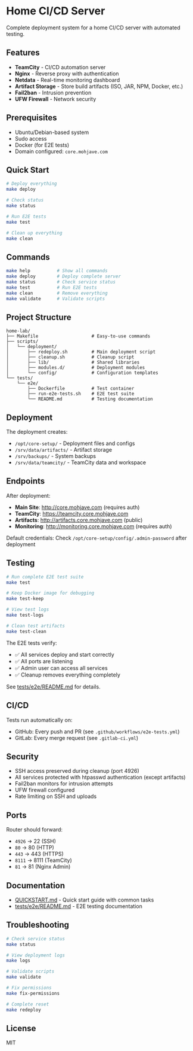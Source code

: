 # Home CI/CD Server

Complete deployment system for a home CI/CD server with automated testing.

## Features

- **TeamCity** - CI/CD automation server
- **Nginx** - Reverse proxy with authentication
- **Netdata** - Real-time monitoring dashboard
- **Artifact Storage** - Store build artifacts (ISO, JAR, NPM, Docker, etc.)
- **Fail2ban** - Intrusion prevention
- **UFW Firewall** - Network security

## Prerequisites

- Ubuntu/Debian-based system
- Sudo access
- Docker (for E2E tests)
- Domain configured: `core.mohjave.com`

## Quick Start

```bash
# Deploy everything
make deploy

# Check status
make status

# Run E2E tests
make test

# Clean up everything
make clean
```

## Commands

```bash
make help          # Show all commands
make deploy        # Deploy complete server
make status        # Check service status
make test          # Run E2E tests
make clean         # Remove everything
make validate      # Validate scripts
```

## Project Structure

```
home-lab/
├── Makefile                    # Easy-to-use commands
├── scripts/
│   └── deployment/
│       ├── redeploy.sh         # Main deployment script
│       ├── cleanup.sh          # Cleanup script
│       ├── lib/                # Shared libraries
│       ├── modules.d/          # Deployment modules
│       └── config/             # Configuration templates
└── tests/
    └── e2e/
        ├── Dockerfile          # Test container
        ├── run-e2e-tests.sh    # E2E test suite
        └── README.md           # Testing documentation
```

## Deployment

The deployment creates:

- `/opt/core-setup/` - Deployment files and configs
- `/srv/data/artifacts/` - Artifact storage
- `/srv/backups/` - System backups
- `/srv/data/teamcity/` - TeamCity data and workspace

## Endpoints

After deployment:

- **Main Site**: http://core.mohjave.com (requires auth)
- **TeamCity**: https://teamcity.core.mohjave.com
- **Artifacts**: http://artifacts.core.mohjave.com (public)
- **Monitoring**: http://monitoring.core.mohjave.com (requires auth)

Default credentials: Check `/opt/core-setup/config/.admin-password` after deployment

## Testing

```bash
# Run complete E2E test suite
make test

# Keep Docker image for debugging
make test-keep

# View test logs
make test-logs

# Clean test artifacts
make test-clean
```

The E2E tests verify:
- ✅ All services deploy and start correctly
- ✅ All ports are listening
- ✅ Admin user can access all services
- ✅ Cleanup removes everything completely

See [tests/e2e/README.md](tests/e2e/README.md) for details.

## CI/CD

Tests run automatically on:
- GitHub: Every push and PR (see `.github/workflows/e2e-tests.yml`)
- GitLab: Every merge request (see `.gitlab-ci.yml`)

## Security

- SSH access preserved during cleanup (port 4926)
- All services protected with htpasswd authentication (except artifacts)
- Fail2ban monitors for intrusion attempts
- UFW firewall configured
- Rate limiting on SSH and uploads

## Ports

Router should forward:
- `4926` → 22 (SSH)
- `80` → 80 (HTTP)
- `443` → 443 (HTTPS)
- `8111` → 8111 (TeamCity)
- `81` → 81 (Nginx Admin)

## Documentation

- [QUICKSTART.md](QUICKSTART.md) - Quick start guide with common tasks
- [tests/e2e/README.md](tests/e2e/README.md) - E2E testing documentation

## Troubleshooting

```bash
# Check service status
make status

# View deployment logs
make logs

# Validate scripts
make validate

# Fix permissions
make fix-permissions

# Complete reset
make redeploy
```

## License

MIT
